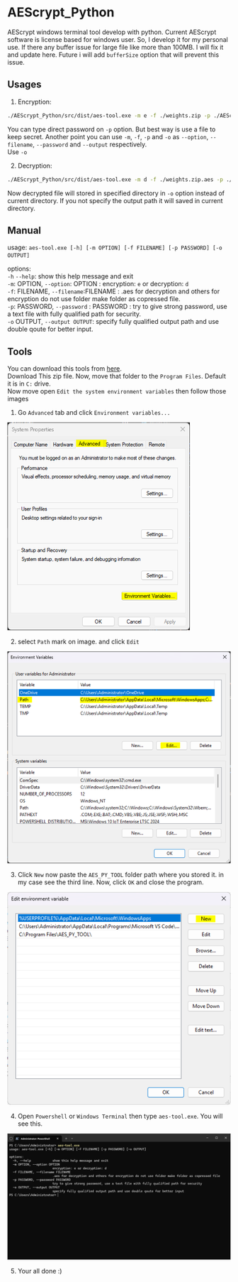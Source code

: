 # AEScrypt_Python
AEScrypt windows terminal tool develop with python. Current AEScrypt software is license based for windows user. So, I develop it for my personal use. If there any buffer issue for large file like more than 100MB. I will fix it and update here. Future i will add `bufferSize` option that will prevent this issue.


## Usages

1. Encryption:

```bash
./AEScrypt_Python/src/dist/aes-tool.exe -m e -f ./weights.zip -p ./AEScrypt_Python/src/pass.txt 
```
You can type direct password on `-p` option. But best way is use a file to keep secret. Another point you can use `-m`, `-f`, `-p` and `-o` as `--option`, `--filename`, `--password` and `--output` respectively.<br>
Use `-o` <br>

2. Decryption:

```bash
./AEScrypt_Python/src/dist/aes-tool.exe -m d -f ./weights.zip.aes -p ./AEScrypt_Python/src/pass.txt -o ./AEScrypt_Python/src/
```
Now decrypted file will stored in specified directory in `-o` option instead of current directory. If you not specify the output path it will saved in current directory. 

## Manual

usage: `aes-tool.exe [-h] [-m OPTION] [-f FILENAME] [-p PASSWORD] [-o OUTPUT]`

options:<br>
  `-h` `--help`: show this help message and exit<br>
  `-m`: OPTION, `--option`: OPTION : encryption: `e` or decryption: `d`<br>
  `-f`: FILENAME, `--filename`:FILENAME : .aes for decryption and others for encryption do not use folder make folder as copressed file.<br>
  `-p`: PASSWORD, `--password` : PASSWORD : try to give strong password, use a text file with fully qualified path for security.<br>
  `-o` OUTPUT, `--output OUTPUT`: specify fully qualified output path and use double qoute for better input.<br>

  ## Tools
You can download this tools from <a href="https://drive.google.com/drive/folders/1f-4FB7cmBeaqILe8Ey3wUIWYuNkAvdVP?usp=sharing">here</a>.
<br>Download This zip file. Now, move that folder to the `Program Files`. Default it is in `C:` drive.<br>
Now move open `Edit the system environment variables` then follow those images

1. Go `Advanced` tab and click `Environment variables...`

<img src='resources/Capture.PNG'></img>

2. select `Path` mark on image. and click `Edit`

<img src='resources/Capture1.PNG'></img>

3. Click `New` now paste the `AES_PY_TOOL` folder path where you stored it. in my case see the third line. Now, click `OK` and close the program.

<img src='resources/Capture2.PNG'></img>

4. Open `Powershell` or `Windows Terminal` then type `aes-tool.exe`. You will see this.

<img src='resources/Capture3.PNG'></img>

5. Your all done :)